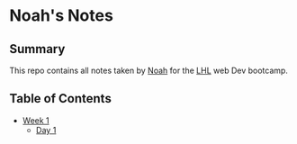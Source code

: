 # Noah's Notes

## Summary

  This repo contains all notes taken by [Noah](https://github.com/NoahNovick) for the [LHL](https://www.lighthouselabs.ca/?gclid=Cj0KCQiApt_xBRDxARIsAAMUMu-jReVxsSM-sRBe2OvEFjhkEceOe7wV_EwIeguQ3k6tDxUCMeEUxP4aAujbEALw_wcB) web Dev bootcamp.

## Table of Contents
* [Week 1](/Week_1)
  * [Day 1](/Week_1/Day_1)
  